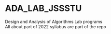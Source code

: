 # ADA_LAB_JSSSTU
Design and Analysis of Algorithms Lab programs   
All about part of 2022 syllabus are part of the repo
